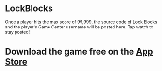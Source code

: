 # LockBlocks
Once a player hits the max score of 99,999, the source code of Lock Blocks and the player's Game Center username will be posted here. Tap watch to stay posted!

# Download the game free on the [App Store]()
